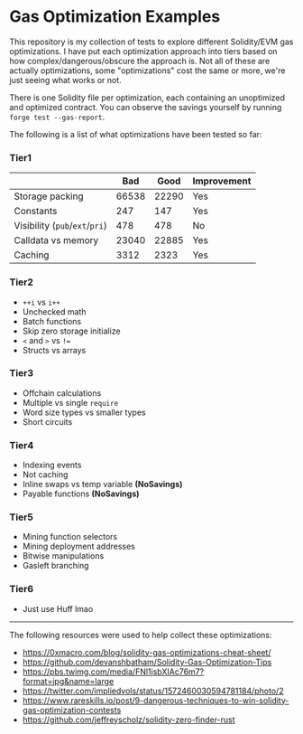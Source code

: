 # Gas Optimization Examples

This repository is my collection of tests to explore different Solidity/EVM gas optimizations.
I have put each optimization approach into tiers based on how complex/dangerous/obscure the approach is.
Not all of these are actually optimizations, some "optimizations" cost the same or more, we're just seeing what works or not.

There is one Solidity file per optimization, each containing an unoptimized and optimized contract. You can observe the savings yourself by running `forge test --gas-report`.

The following is a list of what optimizations have been tested so far:

### Tier1

|                                | Bad   | Good  | Improvement |
|--------------------------------|-------|-------|-------------|
| Storage packing                | 66538 | 22290 | Yes         |
| Constants                      | 247   | 147   | Yes         |
| Visibility (`pub`/`ext`/`pri`) | 478   | 478   | No          |
| Calldata vs memory             | 23040 | 22885 | Yes         |
| Caching                        | 3312  | 2323  | Yes         |

### Tier2

- `++i` vs `i++`
- Unchecked math
- Batch functions
- Skip zero storage initialize
- `<` and `>` vs `!=`
- Structs vs arrays

### Tier3

- Offchain calculations
- Multiple vs single `require`
- Word size types vs smaller types
- Short circuits

### Tier4

- Indexing events
- Not caching
- Inline swaps vs temp variable **(NoSavings)**
- Payable functions **(NoSavings)**

### Tier5

- Mining function selectors
- Mining deployment addresses
- Bitwise manipulations
- Gasleft branching

### Tier6

- Just use Huff lmao

---

The following resources were used to help collect these optimizations:
- https://0xmacro.com/blog/solidity-gas-optimizations-cheat-sheet/    
- https://github.com/devanshbatham/Solidity-Gas-Optimization-Tips     
- https://pbs.twimg.com/media/FNl1jsbXIAc76m7?format=jpg&name=large    
- https://twitter.com/impliedvols/status/1572460030594781184/photo/2    
- https://www.rareskills.io/post/9-dangerous-techniques-to-win-solidity-gas-optimization-contests    
- https://github.com/jeffreyscholz/solidity-zero-finder-rust  

